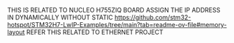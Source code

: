 THIS IS RELATED TO NUCLEO H755ZIQ BOARD 
ASSIGN THE IP ADDRESS IN DYNAMICALLY WITHOUT STATIC
https://github.com/stm32-hotspot/STM32H7-LwIP-Examples/tree/main?tab=readme-ov-file#memory-layout  REFER THIS RELATED TO ETHERNET PROJECT 
